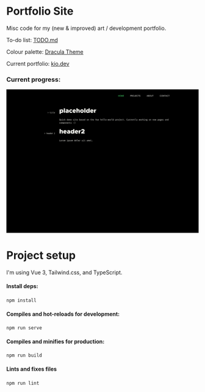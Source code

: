 # Portfolio Site

Misc code for my (new & improved) art / development portfolio.

To-do list: <a href="TODO.md">TODO.md</a>

Colour palette: <a href="https://draculatheme.com/">Dracula Theme</a>

Current portfolio: <a href="https://kio.dev/">kio.dev</a>

### Current progress:

<img src="ss.png"/>

# Project setup

I'm using Vue 3, Tailwind.css, and TypeScript.

#### Install deps:

`npm install`

#### Compiles and hot-reloads for development:

`npm run serve`

#### Compiles and minifies for production:

`npm run build`

#### Lints and fixes files

`npm run lint`
